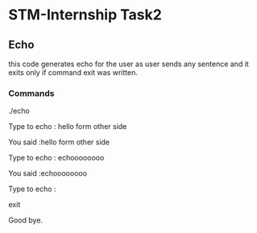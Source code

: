 # STM-Internship Task2
## Echo 
this code generates echo for the user as user sends any sentence and it exits only if command exit was written.
### Commands
./echo

Type to echo : 
hello form other side

You said :hello form other side
 
Type to echo : 
echoooooooo

You said :echoooooooo
 
Type to echo : 

exit

Good bye.
